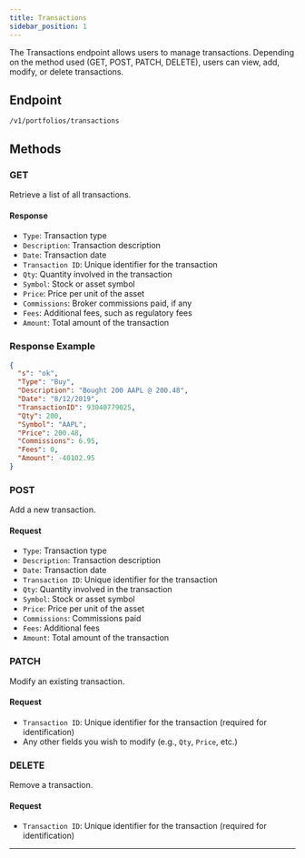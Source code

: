 ```yaml
---
title: Transactions
sidebar_position: 1
---
```


The Transactions endpoint allows users to manage transactions. Depending on the method used (GET, POST, PATCH, DELETE), users can view, add, modify, or delete transactions.

## Endpoint

`/v1/portfolios/transactions`

## Methods

### GET

Retrieve a list of all transactions.

#### Response

- `Type`: Transaction type
- `Description`: Transaction description
- `Date`: Transaction date
- `Transaction ID`: Unique identifier for the transaction
- `Qty`: Quantity involved in the transaction
- `Symbol`: Stock or asset symbol
- `Price`: Price per unit of the asset
- `Commissions`: Broker commissions paid, if any
- `Fees`: Additional fees, such as regulatory fees
- `Amount`: Total amount of the transaction

### Response Example

```json
{
  "s": "ok",
  "Type": "Buy",
  "Description": "Bought 200 AAPL @ 200.48",
  "Date": "8/12/2019",
  "TransactionID": 93040779025,
  "Qty": 200,
  "Symbol": "AAPL",
  "Price": 200.48,
  "Commissions": 6.95,
  "Fees": 0,
  "Amount": -40102.95
}
```

### POST

Add a new transaction.

#### Request

- `Type`: Transaction type
- `Description`: Transaction description
- `Date`: Transaction date
- `Transaction ID`: Unique identifier for the transaction
- `Qty`: Quantity involved in the transaction
- `Symbol`: Stock or asset symbol
- `Price`: Price per unit of the asset
- `Commissions`: Commissions paid
- `Fees`: Additional fees
- `Amount`: Total amount of the transaction

### PATCH

Modify an existing transaction.

#### Request

- `Transaction ID`: Unique identifier for the transaction (required for identification)
- Any other fields you wish to modify (e.g., `Qty`, `Price`, etc.)

### DELETE

Remove a transaction.

#### Request

- `Transaction ID`: Unique identifier for the transaction (required for identification)

---
